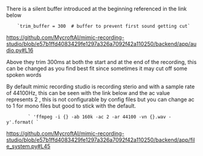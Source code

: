 There is a silent buffer introduced at the beginning referenced in the link below

        `trim_buffer = 300  # buffer to prevent first sound getting cut` 

https://github.com/MycroftAI/mimic-recording-studio/blob/e57b1ffd4083429fe1297a326a7092f42a110250/backend/app/audio.py#L16

Above they trim 300ms at both the start and at the end of the recording, this can be changed as you find best fit since sometimes it may cut off some spoken words


By default mimic recording studio is recording sterio and with a sample rate of 44100Hz, this can be seen with the link below and the ac value represents 2 , this is not configurable by config files but you can change ac to 1 for mono files but good to stick with the default.

            ` 'ffmpeg -i {} -ab 160k -ac 2 -ar 44100 -vn {}.wav -y'.format( `

https://github.com/MycroftAI/mimic-recording-studio/blob/e57b1ffd4083429fe1297a326a7092f42a110250/backend/app/file_system.py#L45